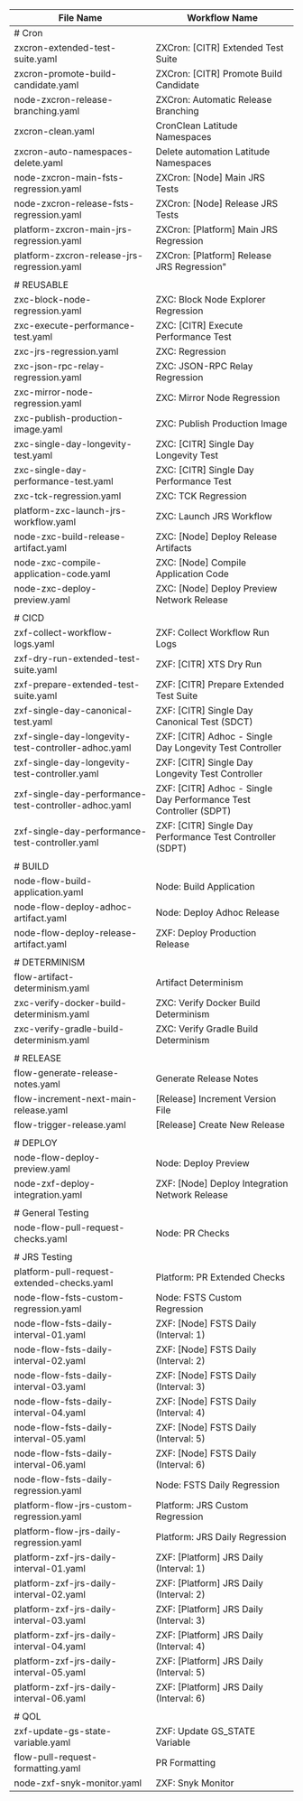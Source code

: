 | File Name                                             | Workflow Name                                                     |
|-------------------------------------------------------|-------------------------------------------------------------------|
| # Cron                                                |                                                                   |
| zxcron-extended-test-suite.yaml                       | ZXCron: [CITR] Extended Test Suite                                |
| zxcron-promote-build-candidate.yaml                   | ZXCron: [CITR] Promote Build Candidate                            |
| node-zxcron-release-branching.yaml                    | ZXCron: Automatic Release Branching                               | 
| zxcron-clean.yaml                                     | CronClean Latitude Namespaces                                     |
| zxcron-auto-namespaces-delete.yaml                    | Delete automation Latitude Namespaces                             | 
| node-zxcron-main-fsts-regression.yaml                 | ZXCron: [Node] Main JRS Tests                                     |
| node-zxcron-release-fsts-regression.yaml              | ZXCron: [Node] Release JRS Tests                                  |                
| platform-zxcron-main-jrs-regression.yaml              | ZXCron: [Platform] Main JRS Regression                            |
| platform-zxcron-release-jrs-regression.yaml           | ZXCron: [Platform] Release JRS Regression"                        |
|                                                       |                                                                   |
| # REUSABLE                                            |                                                                   |
| zxc-block-node-regression.yaml                        | ZXC: Block Node Explorer Regression                               |
| zxc-execute-performance-test.yaml                     | ZXC: [CITR] Execute Performance Test                              |
| zxc-jrs-regression.yaml                               | ZXC: Regression                                                   |
| zxc-json-rpc-relay-regression.yaml                    | ZXC: JSON-RPC Relay Regression                                    |
| zxc-mirror-node-regression.yaml                       | ZXC: Mirror Node Regression                                       |
| zxc-publish-production-image.yaml                     | ZXC: Publish Production Image                                     |
| zxc-single-day-longevity-test.yaml                    | ZXC: [CITR] Single Day Longevity Test                             |
| zxc-single-day-performance-test.yaml                  | ZXC: [CITR] Single Day Performance Test                           |
| zxc-tck-regression.yaml                               | ZXC: TCK Regression                                               |
| platform-zxc-launch-jrs-workflow.yaml                 | ZXC: Launch JRS Workflow                                          |
| node-zxc-build-release-artifact.yaml                  | ZXC: [Node] Deploy Release Artifacts                              |
| node-zxc-compile-application-code.yaml                | ZXC: [Node] Compile Application Code                              |
| node-zxc-deploy-preview.yaml                          | ZXC: [Node] Deploy Preview Network Release                        |
|                                                       |                                                                   |
| # CICD                                                |                                                                   |
| zxf-collect-workflow-logs.yaml                        | ZXF: Collect Workflow Run Logs                                    |
| zxf-dry-run-extended-test-suite.yaml                  | ZXF: [CITR] XTS Dry Run                                           |
| zxf-prepare-extended-test-suite.yaml                  | ZXF: [CITR] Prepare Extended Test Suite                           |
| zxf-single-day-canonical-test.yaml                    | ZXF: [CITR] Single Day Canonical Test (SDCT)                      |
| zxf-single-day-longevity-test-controller-adhoc.yaml   | ZXF: [CITR] Adhoc - Single Day Longevity Test Controller          |
| zxf-single-day-longevity-test-controller.yaml         | ZXF: [CITR] Single Day Longevity Test Controller                  |
| zxf-single-day-performance-test-controller-adhoc.yaml | ZXF: [CITR] Adhoc - Single Day Performance Test Controller (SDPT) |
| zxf-single-day-performance-test-controller.yaml       | ZXF: [CITR] Single Day Performance Test Controller (SDPT)         |
|                                                       |                                                                   |
| # BUILD                                               |                                                                   |
| node-flow-build-application.yaml                      | Node: Build Application                                           |
| node-flow-deploy-adhoc-artifact.yaml                  | Node: Deploy Adhoc Release                                        |
| node-flow-deploy-release-artifact.yaml                | ZXF: Deploy Production Release                                    |
|                                                       |                                                                   |
| # DETERMINISM                                         |                                                                   |
| flow-artifact-determinism.yaml                        | Artifact Determinism                                              |
| zxc-verify-docker-build-determinism.yaml              | ZXC: Verify Docker Build Determinism                              |
| zxc-verify-gradle-build-determinism.yaml              | ZXC: Verify Gradle Build Determinism                              |
|                                                       |                                                                   |
| # RELEASE                                             |                                                                   |
| flow-generate-release-notes.yaml                      | Generate Release Notes                                            |
| flow-increment-next-main-release.yaml                 | [Release] Increment Version File                                  |
| flow-trigger-release.yaml                             | [Release] Create New Release                                      |
|                                                       |                                                                   |
| # DEPLOY                                              |                                                                   |
| node-flow-deploy-preview.yaml                         | Node: Deploy Preview                                              |
| node-zxf-deploy-integration.yaml                      | ZXF: [Node] Deploy Integration Network Release                    |
|                                                       |                                                                   |
| # General Testing                                     |                                                                   |
| node-flow-pull-request-checks.yaml                    | Node: PR Checks                                                   |
|                                                       |                                                                   |
| # JRS Testing                                         |                                                                   |
| platform-pull-request-extended-checks.yaml            | Platform: PR Extended Checks                                      |
| node-flow-fsts-custom-regression.yaml                 | Node: FSTS Custom Regression                                      |
| node-flow-fsts-daily-interval-01.yaml                 | ZXF: [Node] FSTS Daily (Interval: 1)                              |
| node-flow-fsts-daily-interval-02.yaml                 | ZXF: [Node] FSTS Daily (Interval: 2)                              |
| node-flow-fsts-daily-interval-03.yaml                 | ZXF: [Node] FSTS Daily (Interval: 3)                              |
| node-flow-fsts-daily-interval-04.yaml                 | ZXF: [Node] FSTS Daily (Interval: 4)                              |
| node-flow-fsts-daily-interval-05.yaml                 | ZXF: [Node] FSTS Daily (Interval: 5)                              |
| node-flow-fsts-daily-interval-06.yaml                 | ZXF: [Node] FSTS Daily (Interval: 6)                              |
| node-flow-fsts-daily-regression.yaml                  | Node: FSTS Daily Regression                                       |
| platform-flow-jrs-custom-regression.yaml              | Platform: JRS Custom Regression                                   |
| platform-flow-jrs-daily-regression.yaml               | Platform: JRS Daily Regression                                    |
| platform-zxf-jrs-daily-interval-01.yaml               | ZXF: [Platform] JRS Daily (Interval: 1)                           |
| platform-zxf-jrs-daily-interval-02.yaml               | ZXF: [Platform] JRS Daily (Interval: 2)                           |
| platform-zxf-jrs-daily-interval-03.yaml               | ZXF: [Platform] JRS Daily (Interval: 3)                           |
| platform-zxf-jrs-daily-interval-04.yaml               | ZXF: [Platform] JRS Daily (Interval: 4)                           |
| platform-zxf-jrs-daily-interval-05.yaml               | ZXF: [Platform] JRS Daily (Interval: 5)                           |
| platform-zxf-jrs-daily-interval-06.yaml               | ZXF: [Platform] JRS Daily (Interval: 6)                           |
|                                                       |                                                                   |
| # QOL                                                 |                                                                   |
| zxf-update-gs-state-variable.yaml                     | ZXF: Update GS_STATE Variable                                     |
| flow-pull-request-formatting.yaml                     | PR Formatting                                                     |
| node-zxf-snyk-monitor.yaml                            | ZXF: Snyk Monitor                                                 |
